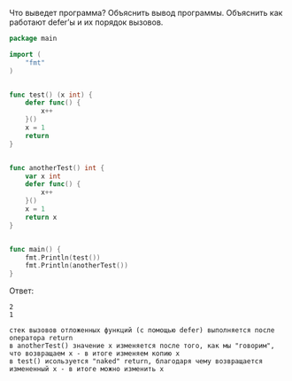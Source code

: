 Что выведет программа? Объяснить вывод программы. Объяснить как работают defer’ы и их порядок вызовов.

```go
package main

import (
	"fmt"
)


func test() (x int) {
	defer func() {
		x++
	}()
	x = 1
	return
}


func anotherTest() int {
	var x int
	defer func() {
		x++
	}()
	x = 1
	return x
}


func main() {
	fmt.Println(test())
	fmt.Println(anotherTest())
}
```

Ответ:
```
2
1

стек вызовов отложенных функций (с помощью defer) выполняется после оператора return
в anotherTest() значение x изменяется после того, как мы "говорим", что возвращаем x - в итоге изменяем копию x
в test() исользуется "naked" return, благодаря чему возвращается измененный x - в итоге можно изменить x

```
